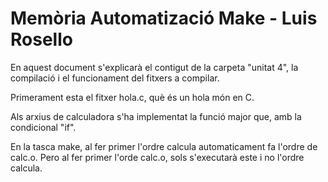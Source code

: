# Memòria Automatizació Make - Luis Rosello

En aquest document s'explicarà el contigut de la carpeta "unitat 4", la compilació i el funcionament del fitxers a compilar.

Primerament esta el fitxer hola.c, què és un hola món en C.

Als arxius de calculadora s'ha implementat la funció major que,
amb la condicional "if".

En la tasca make, al fer primer l'ordre calcula automaticament fa l'ordre de calc.o.
Pero al fer primer l'orde calc.o, sols s'executarà este i no l'ordre calcula.